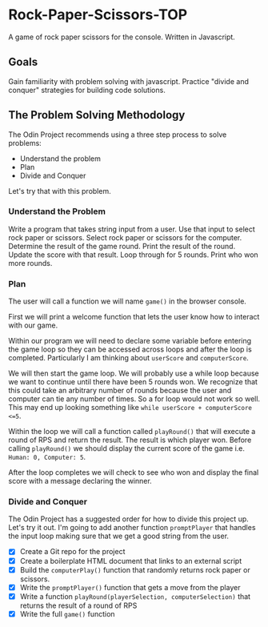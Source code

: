 # Rock-Paper-Scissors-TOP
A game of rock paper scissors for the console. Written in Javascript.

## Goals 
Gain familiarity with problem solving with javascript. Practice "divide and conquer" strategies for building code solutions.

## The Problem Solving Methodology
The Odin Project recommends using a three step process to solve problems:
* Understand the problem
* Plan
* Divide and Conquer

Let's try that with this problem.

### Understand the Problem
Write a program that takes string input from a user. Use that input to select rock paper or scissors. Select rock paper or scissors for the computer. Determine the result of the game round. Print the result of the round. Update the score with that result. Loop through for 5 rounds. Print who won more rounds.


### Plan
The user will call a function we will name ```game()``` in the browser console. 

First we will print a welcome function that lets the user know how to interact with our game.

Within our program we will need to declare some variable before entering the game loop so they can be accessed across loops and after the loop is completed. Particularly I am thinking about ```userScore``` and ```computerScore```.

We will then start the game loop. We will probably use a while loop because we want to continue until there have been 5 rounds won.  We recognize that this could take an arbitrary number of rounds because the user and computer can tie any number of times. So a for loop would not work so well. This may end up looking something like ```while userScore + computerScore <=5```.

Within the loop we will call a function called ```playRound()``` that will execute a round of RPS and return the result. The result is which player won. Before calling ```playRound()``` we should display the current score of the game i.e. ```Human: 0, Computer: 5```.

After the loop completes we will check to see who won and display the final score with a message declaring the winner. 

### Divide and Conquer
The Odin Project has a suggested order for how to divide this project up. Let's try it out. I'm going to add another function ```promptPlayer``` that handles the input loop making sure that we get a good string from the user.

- [x] Create a Git repo for the project
- [x] Create a boilerplate HTML document that links to an external script
- [x] Build the ```computerPlay()``` function that randomly returns rock paper or scissors.
- [x] Write the ```promptPlayer()``` function that gets a move from the player
- [x] Write a function ```playRound(playerSelection, computerSelection)``` that returns the result of a round of RPS 
- [x] Write the full ```game()``` function
